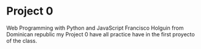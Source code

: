 # Project 0

Web Programming with Python and JavaScript
Francisco Holguin 
from Dominican republic my Project 0 have all practice have in the first proyecto of the class.
